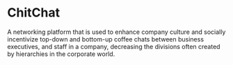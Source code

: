 # ChitChat
A networking platform that is used to enhance company culture and socially incentivize top-down and bottom-up coffee chats between business executives, and staff in a company, decreasing the divisions often created by hierarchies in the corporate world.
